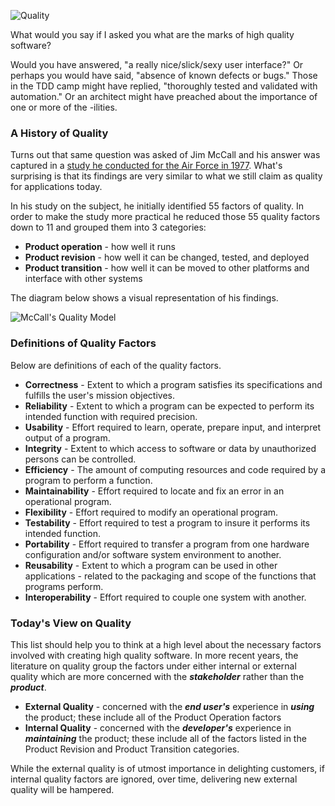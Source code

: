 ![Quality](https://cloud.githubusercontent.com/assets/177508/7900064/c8847aac-0707-11e5-986f-abaa50651310.png)

What would you say if I asked you what are the marks of high quality software?  

Would you have answered, "a really nice/slick/sexy user interface?"  Or perhaps you would have said, "absence of known defects or bugs."  Those in the TDD camp might have replied, "thoroughly tested and validated with automation."  Or an architect might have preached about the importance of one or more of the -ilities.

### A History of Quality ###

Turns out that same question was asked of Jim McCall and his answer was captured in a [study he conducted for the Air Force in 1977](http://oai.dtic.mil/oai/oai?verb=getRecord&metadataPrefix=html&identifier=ADA049014).  What's surprising is that its findings are very similar to what we still claim as quality for applications today.

In his study on the subject, he initially identified 55 factors of quality.  In order to make the study more practical he reduced those 55 quality factors down to 11 and grouped them into 3 categories:  

* **Product operation** - how well it runs
* **Product revision** - how well it can be changed, tested, and deployed
* **Product transition** - how well it can be moved to other platforms and interface with other systems

The diagram below shows a visual representation of his findings.

![McCall's Quality Model](https://cloud.githubusercontent.com/assets/177508/8147733/9a45983a-1240-11e5-90fa-3067795dfc63.gif)

### Definitions of Quality Factors ###

Below are definitions of each of the quality factors.

* **Correctness** - Extent to which a program satisfies its specifications and fulfills the user's mission objectives.
* **Reliability** - Extent to which a program can be expected to perform its intended function with required precision.
* **Usability** - Effort required to learn, operate, prepare input, and interpret output of a program.
* **Integrity** - Extent to which access to software or data by unauthorized persons can be controlled.
* **Efficiency** - The amount of computing resources and code required by a program to perform a function.
* **Maintainability** - Effort required to locate and fix an error in an operational program.
* **Flexibility** - Effort required to modify an operational program.
* **Testability** - Effort required to test a program to insure it performs its intended function.
* **Portability** - Effort required to transfer a program from one hardware configuration and/or software system environment to another.
* **Reusability** - Extent to which a program can be used in other applications - related to the packaging and scope of the functions that programs perform.
* **Interoperability** - Effort required to couple one system with another.

### Today's View on Quality ###

This list should help you to think at a high level about the necessary factors involved with creating high quality software.  In more recent years, the literature on quality group the factors under either internal or external quality which are more concerned with the **_stakeholder_** rather than the **_product_**.

* **External Quality** - concerned with the **_end user's_** experience in **_using_** the product; these include all of the Product Operation factors
* **Internal Quality** - concerned with the **_developer's_** experience in **_maintaining_** the product; these include all of the factors listed in the Product Revision and Product Transition categories.   

While the external quality is of utmost importance in delighting customers, if internal quality factors are ignored, over time, delivering new external quality will be hampered.